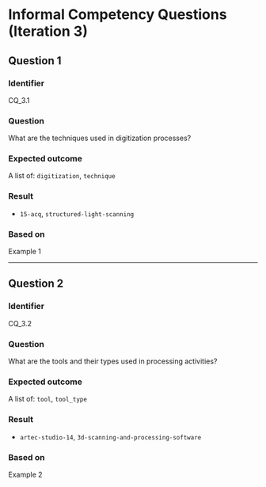 # Informal Competency Questions (Iteration 3)

## Question 1

### Identifier
CQ_3.1

### Question
What are the techniques used in digitization processes?

### Expected outcome
A list of: `digitization`, `technique`

### Result
* `15-acq`, `structured-light-scanning`

### Based on 
Example 1

*** 

## Question 2

### Identifier 
CQ_3.2

### Question
What are the tools and their types used in processing activities?

### Expected outcome
A list of: `tool`, `tool_type`

### Result
* `artec-studio-14`, `3d-scanning-and-processing-software`

### Based on
Example 2